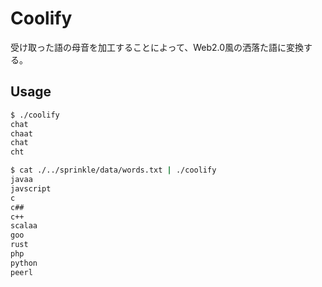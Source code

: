 # Coolify
受け取った語の母音を加工することによって、Web2.0風の洒落た語に変換する。

## Usage
```bash
$ ./coolify
chat
chaat
chat
cht

$ cat ./../sprinkle/data/words.txt | ./coolify
javaa
javscript
c
c##
c++
scalaa
goo
rust
php
python
peerl
```
